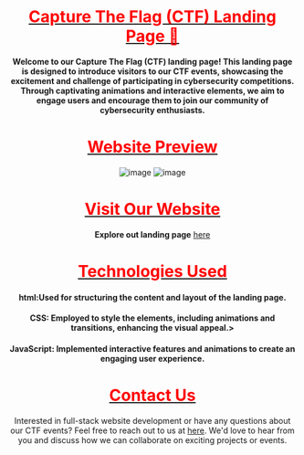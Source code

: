 <!DOCTYPE html>
<html lang="en">
<head>
  <meta charset="UTF-8">
  <meta name="viewport" content="width=device-width, initial-scale=1.0">
</head>
<body>
<div align="center"><h1><u><font color="red">Capture The Flag (CTF) Landing Page 🛬</font></u></h1>
    <b>Welcome to our Capture The Flag (CTF) landing page! This landing page is designed to introduce visitors to our CTF events, showcasing the excitement and challenge of participating in cybersecurity competitions. Through captivating animations and interactive elements, we aim to engage users and encourage them to join our community of cybersecurity enthusiasts.</b>
</div>
<div align="center"><h1><u><font color="red">Website Preview</font></u></h1>
  <img src="https://i.ibb.co/VWbDjcy/Screenshot-2024-05-04-155514.png" alt="image">
  <img src="https://i.ibb.co/dG9RFHt/Screenshot-2024-05-04-155538.png" alt="image">
</div>

<div align = "center">
  <h1><u><font color="red">Visit Our Website</font></u> </h1>
  <b>Explore out landing page</b>
  <a href="https://riya922003.github.io/CTFsite/">here<a/>
  
</div>

<div align="center">
  <h1><u><font color="red">Technologies Used</font></u> </h1>
    <h4>html:Used for structuring the content and layout of the landing page.</h4>
    <h4>CSS: Employed to style the elements, including animations and transitions, enhancing the visual appeal.></h4>
    <h4>JavaScript: Implemented interactive features and animations to create an engaging user experience.</h4>
  
</div>

<div align="center">
  <h1><u><font color="red">Contact Us</font></u> </h1>
Interested in full-stack website development or have any questions about our CTF events? Feel free to reach out to us at <a href="mailto:riya98012@gmail.com">here</a>. We'd love to hear from you and discuss how we can collaborate on exciting projects or events.
</div>
</body>
</html>
